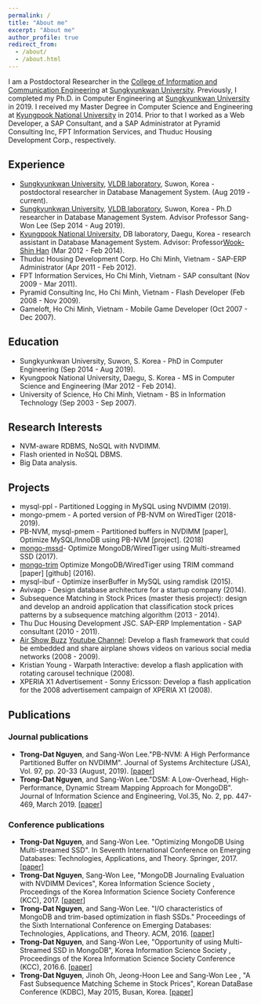 ```yaml
---
permalink: /
title: "About me"
excerpt: "About me"
author_profile: true
redirect_from: 
  - /about/
  - /about.html
---
```

I am a Postdoctoral Researcher in the [College of Information and Communication Engineering](http://icc.skku.ac.kr/ice/eng/) at [Sungkyunkwan University](http://skku.edu/). Previously, I completed my Ph.D. in Computer Engineering at  [Sungkyunkwan University](http://skku.edu/) in 2019. I received my Master Degree in Computer Science and Engineering at [Kyungpook National University](https://en.knu.ac.kr/main/main.htm) in 2014. Prior to that I worked as a Web Developer, a SAP Consultant, and a SAP Administrator at Pyramid Consulting Inc, FPT Information Services, and Thuduc Housing Development Corp., respectively.

## Experience
- [Sungkyunkwan University](http://skku.edu/), [VLDB laboratory](http://flashsql.skku.ac.kr/), Suwon, Korea - postdoctoral researcher in Database Management System. (Aug 2019 - current).
- [Sungkyunkwan University](http://skku.edu/), [VLDB laboratory](http://flashsql.skku.ac.kr/), Suwon, Korea - Ph.D researcher in Database Management System. Advisor Professor Sang-Won Lee (Sep 2014 - Aug 2019).
- [Kyungpook National University](https://en.knu.ac.kr/main/main.htm), DB laboratory, Daegu, Korea  - research assistant in Database Management System. Advisor: Professor[Wook-Shin Han](https://sites.google.com/a/dblab.postech.ac.kr/postechdblab/home/people/professor-1) (Mar 2012 - Feb 2014).
- Thuduc Housing Development Corp. Ho Chi Minh, Vietnam  - SAP-ERP Administrator (Apr 2011 - Feb 2012).
- FPT Information Services, Ho Chi Minh, Vietnam  - SAP consultant (Nov 2009 - Mar 2011).
- Pyramid Consulting Inc, Ho Chi Minh, Vietnam - Flash Developer (Feb 2008 - Nov 2009).
- Gameloft, Ho Chi Minh, Vietnam - Mobile Game Developer (Oct 2007 - Dec 2007).

## Education
- Sungkyunkwan University, Suwon, S. Korea - PhD in Computer Engineering  (Sep 2014 - Aug 2019).
- Kyungpook National University, Daegu, S. Korea  - MS in Computer Science and Engineering (Mar 2012 - Feb 2014).
- University of Science, Ho Chi Minh, Vietnam - BS in Information Technology (Sep 2003 - Sep 2007).

## Research Interests
- NVM-aware RDBMS, NoSQL with NVDIMM.
- Flash oriented in NoSQL DBMS.
- Big Data analysis.

## Projects
- mysql-ppl - Partitioned Logging in MySQL using NVDIMM (2019).
- mongo-pmem - A ported version of PB-NVM on WiredTiger (2018-2019).
- PB-NVM, mysql-pmem - Partitioned buffers in NVDIMM [paper], Optimize MySQL/InnoDB using PB-NVM [project]. (2018)
- [mongo-mssd](https://github.com/FlashSQL/mongo-mssd)- Optimize MongoDB/WiredTiger using Multi-streamed SSD (2017).
- [mongo-trim](https://github.com/FlashSQL/mongo-trim) Optimize MongoDB/WiredTiger using TRIM command [paper] [github] (2016).
- mysql-ibuf - Optimize inserBuffer in MySQL using ramdisk (2015).
- Avivapp  - Design database architecture for a startup company (2014).
- Subsequence Matching in Stock Prices (master thesis project): design and develop an android application that classification stock prices patterns by a subsequence matching algorithm (2013 - 2014).
- Thu Duc Housing Development JSC. SAP-ERP Implementation  - SAP consultant (2010 - 2011).
- [Air Show Buzz](https://en.wikipedia.org/wiki/ASB.tv) [Youtube Channel](https://www.youtube.com/user/ASBTVchannel): Develop a flash framework that could be embedded and share airplane shows videos on various social media networks (2008 - 2009).
- Kristian Young - Warpath Interactive: develop a flash application with rotating carousel technique (2008).
- XPERIA X1 Advertisement  - Sonny Ericsson: Develop a flash application for the 2008 advertisement campaign of XPERIA X1 (2008).

## Publications
### Journal publications
- **Trong-Dat Nguyen**, and Sang-Won Lee."PB-NVM: A High Performance Partitioned Buffer on NVDIMM". Journal of Systems Architecture (JSA), Vol. 97, pp. 20-33 (August, 2019). [[paper](https://www.sciencedirect.com/science/article/pii/S1383762118303102?via%3Dihub#b1)]
- **Trong-Dat Nguyen**, and Sang-Won Lee."DSM: A Low-Overhead, High-Performance, Dynamic Stream Mapping Approach for MongoDB". Journal of Information Science and Engineering, Vol.35, No. 2, pp. 447-469, March 2019. [[paper](http://jise.iis.sinica.edu.tw/JISESearch/pages/View/PaperView.jsf?keyId=167_2231)]
### Conference publications
- **Trong-Dat Nguyen**, and Sang-Won Lee. "Optimizing MongoDB Using Multi-streamed SSD". In Seventh International Conference on Emerging Databases: Technologies, Applications, and Theory. Springer, 2017. [[paper](https://link.springer.com/chapter/10.1007/978-981-10-6520-0_1)]
- **Trong-Dat Nguyen**, Sang-Won Lee, "MongoDB Journaling Evaluation with NVDIMM Devices", Korea Information Science Society , Proceedings of the Korea Information Science Society Conference  (KCC), 2017. [[paper](http://www.dbpia.co.kr/Journal/PDFViewNew?id=NODE07207175)]
- **Trong-Dat Nguyen**, and Sang-Won Lee. "I/O characteristics of MongoDB and trim-based optimization in flash SSDs." Proceedings of the Sixth International Conference on Emerging Databases: Technologies, Applications, and Theory. ACM, 2016. [[paper](http://dl.acm.org/citation.cfm?id=3007844)]
- **Trong-Dat Nguyen**, and Sang-Won Lee, "Opportunity of using Multi-Streamed SSD in MongoDB", Korea Information Science Society , Proceedings of the Korea Information Science Society Conference  (KCC), 2016.6. [[paper](http://www.dbpia.co.kr/Journal/ArticleDetail/NODE07018146)]
- **Trong-Dat Nguyen**, Jinoh Oh, Jeong-Hoon Lee and Sang-Won Lee , "A Fast Subsequence Matching Scheme in Stock Prices", Korean DataBase Conference (KDBC),  May 2015, Busan, Korea. [[paper](http://dbsociety.or.kr/kdbc2015/kdbc_conf.html)]
